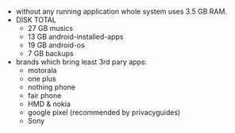 - without any running application whole system uses 3.5 GB RAM.
- DISK TOTAL
  - 27 GB musics
  - 13 GB android-installed-apps
  - 19 GB android-os
  - 7 GB backups
- brands which bring least 3rd pary apps:
  - motorala
  - one plus
  - nothing phone
  - fair phone
  - HMD & nokia
  - google pixel (recommended by privacyguides)
  - Sony